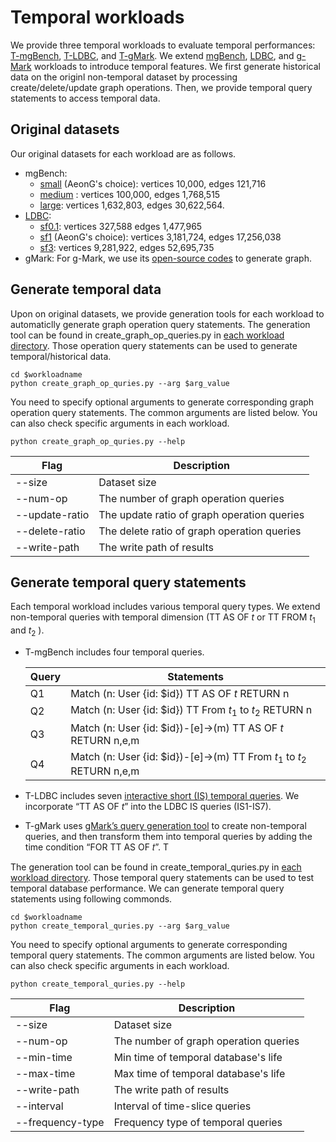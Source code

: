 # Temporal workloads

We provide three temporal workloads to evaluate temporal performances: [T-mgBench](./T-Pokec/), [T-LDBC](./T-LDBC/), and [T-gMark](./T-gMark/). We extend [mgBench](https://github.com/memgraph/memgraph/blob/master/tests/mgbench/README.md), [LDBC](https://github.com/ldbc/ldbc_snb_interactive_v1_impls), and [g-Mark](https://github.com/gbagan/gmark) workloads to introduce temporal features. We first generate historical data on the originl non-temporal dataset by processing create/delete/update graph operations. Then, we provide temporal query statements to access temporal data.

## Original datasets
Our original datasets for each workload are as follows.
* mgBench:
  * [small](https://s3.eu-west-1.amazonaws.com/deps.memgraph.io/dataset/pokec/benchmark/pokec_small_import.cypher) (AeonG's choice): vertices 10,000, edges 121,716
  * [medium](https://s3.eu-west-1.amazonaws.com/deps.memgraph.io/dataset/pokec/benchmark/pokec_small_import.cypher) : vertices 100,000, edges 1,768,515
  * [large](https://s3.eu-west-1.amazonaws.com/deps.memgraph.io/dataset/pokec/benchmark/pokec_large.setup.cypher.gz): vertices 1,632,803, edges 30,622,564.
* [LDBC](https://github.com/ldbc/ldbc_snb_interactive_v1_impls):
  * [sf0.1](https://s3.eu-west-1.amazonaws.com/deps.memgraph.io/dataset/ldbc/benchmark/interactive/ldbc_interactive_sf0.1.cypher.gz): vertices 327,588 edges 1,477,965
  * [sf1](https://s3.eu-west-1.amazonaws.com/deps.memgraph.io/dataset/ldbc/benchmark/interactive/ldbc_interactive_sf1.cypher.gz) (AeonG's choice): vertices 3,181,724, edges 17,256,038
  * [sf3](https://s3.eu-west-1.amazonaws.com/deps.memgraph.io/dataset/ldbc/benchmark/interactive/ldbc_interactive_sf3.cypher.gz): vertices 9,281,922, edges 52,695,735
* gMark: For g-Mark, we use its [open-source codes](https://github.com/gbagan/gmark) to generate graph.


## Generate temporal data
Upon on original datasets, we provide generation tools for each workload to automaticlly generate graph operation query statements. The generation tool can be found in create_graph_op_queries.py in [each workload directory](./). Those operation query statements can be used to generate temporal/historical data.

    cd $workloadname
    python create_graph_op_quries.py --arg $arg_value

You need to specify optional arguments to generate corresponding graph operation query statements. The common arguments are listed below. You can also check specific arguments in each workload.

    python create_graph_op_quries.py --help

| Flag | Description | 
|----------|----------|
|--size|Dataset size|
|--num-op|The number of graph operation queries|
|--update-ratio|The update ratio of graph operation queries|
|--delete-ratio|The delete ratio of graph operation queries|
|--write-path|The write path of results|

## Generate temporal query statements

Each temporal workload includes various temporal query types. We extend non-temporal queries with temporal dimension (TT AS OF $t$ or TT FROM $t_1$ and $t_2$ ).

* T-mgBench includes four temporal queries.

  | Query | Statements | 
  |----------|----------|
  |Q1| Match (n: User {id: $id}) TT AS OF $t$ RETURN n|
  |Q2|Match (n: User {id: $id}) TT From $t_1$ to $t_2$ RETURN n |
  |Q3|Match (n: User {id: $id})-[e]->(m)  TT AS OF $t$ RETURN n,e,m|
  |Q4|Match (n: User {id: $id})-[e]->(m) TT From $t_1$ to $t_2$ RETURN n,e,m|

* T-LDBC includes seven [interactive short (IS) temporal queries](https://github.com/ldbc/ldbc_snb_interactive_v1_impls/tree/main/cypher/queries). We incorporate “TT AS OF $t$” into the LDBC IS
  queries (IS1-IS7).
* T-gMark uses [gMark’s query generation tool](https://github.com/gbagan/gmark/tree/master) to create non-temporal queries,
  and then transform them into temporal queries by adding the time
  condition “FOR TT AS OF 𝑡”. T

The generation tool can be found in create_temporal_quries.py in [each workload directory](./). Those temporal query statements can be used to test temporal database performance. We can generate temporal query statements using following commonds.


    cd $workloadname
    python create_temporal_quries.py --arg $arg_value

You need to specify optional arguments to generate corresponding temporal query statements. The common arguments are listed below. You can also check specific arguments in each workload.

    python create_temporal_quries.py --help

| Flag | Description                           | 
|----------|---------------------------------------|
|--size| Dataset size                          |
|--num-op| The number of graph operation queries |
|--min-time| Min time of temporal database's life  |
|--max-time| Max time of temporal database's life  |
|--write-path| The write path of results             |
|--interval| Interval of time-slice queries        |
|--frequency-type| Frequency type of temporal queries    |
